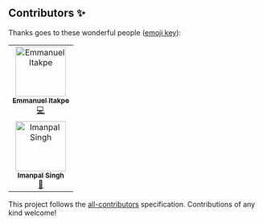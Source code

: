 ## Contributors ✨

Thanks goes to these wonderful people ([emoji key](https://allcontributors.org/docs/en/emoji-key)):

<!-- ALL-CONTRIBUTORS-LIST:START - Do not remove or modify this section -->
<!-- prettier-ignore-start -->
<!-- markdownlint-disable -->
<table>
  <tbody>
    <tr>
      <td align="center"><a href="https://github.com/Emmanuel-Develops"><img src="https://avatars.githubusercontent.com/u/62019510?v=4?s=100" width="100px;" alt="Emmanuel Itakpe"/><br /><sub><b>Emmanuel Itakpe</b></sub></a><br /><a href="https://github.com/kaf-lamed-beyt/status-modal/commits?author=Emmanuel-Develops" title="Code">💻</a></td>
    </tr>
    <tr>
      <td align="center"><a href="https://github.com/imanpalsingh"><img src="https://avatars.githubusercontent.com/u/49276301?v=4?s=100" width="100px;" alt="Imanpal Singh"/><br /><sub><b>Imanpal Singh</b></sub></a><br /><a href="https://github.com/kaf-lamed-beyt/status-modal/commits?author=imanpalsingh" title="Doc">📖</a></td>
    </tr>
  </tbody>
  <tfoot>
    
  </tfoot>
</table>

<!-- markdownlint-restore -->
<!-- prettier-ignore-end -->

<!-- ALL-CONTRIBUTORS-LIST:END -->

This project follows the [all-contributors](https://github.com/all-contributors/all-contributors) specification. Contributions of any kind welcome!
